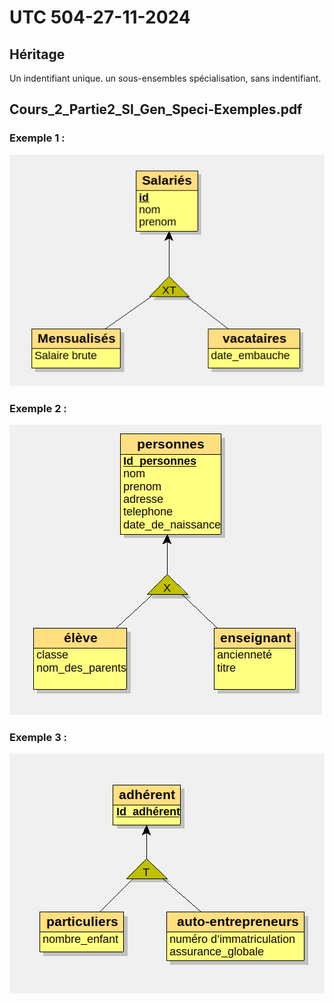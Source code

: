 # UTC 504-27-11-2024

## Héritage 

Un indentifiant unique.
un sous-ensembles spécialisation, sans indentifiant.

## Cours_2_Partie2_SI_Gen_Speci-Exemples.pdf

### Exemple 1 :

![exemple1](./exemple1.png)

### Exemple 2 :

![exemple1](./exemple2.png)

### Exemple 3 :

![exemple1](./exemple3.png)